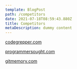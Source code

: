 ```yaml
---
template: BlogPost
path: /competitors
date: 2021-07-18T08:59:43.880Z
title: Competitors
metaDescription: dummy content
---
```

[codegrepper.com](https://codegrepper.com)

[programmersought.com](https://programmersought.com)

[gitmemory.com](https://gitmemory.com)
